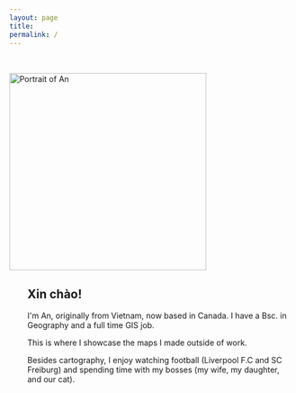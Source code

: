 ```yaml
---
layout: page
title: 
permalink: /
---
```


<div class="d-flex align-items-center" style="max-width: 800px; margin: 0 auto; padding: 2rem 0;">
  <div style="flex-shrink: 0;">
    <img src="{{ '/assets/images/Self_with_dinosaur.jpg' | relative_url }}" alt="Portrait of An"
         class="rounded-circle"
         style="width: 350px; height: 350px; object-fit: cover;">
  <div style="margin-left: 2rem;">
    <h2>Xin chào!</h2>
    <p>I'm An, originally from Vietnam, now based in Canada. I have a Bsc. in Geography and a full time GIS job.</p>
    <p>This is where I showcase the maps I made outside of work.<p>
    <p>Besides cartography, I enjoy watching football (Liverpool F.C and SC Freiburg) and spending time with my bosses (my wife, my daughter, and our cat).</p>
  </div>

